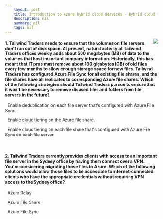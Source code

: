```yaml
---
    layout: post
    title: Introduction to Azure hybrid cloud services - Hybrid cloud files and data
    description: nil
    summary: nil
    tags: nil
---
```



 <a target="_blank" href="https://docs.microsoft.com/en-us/learn/modules/intro-to-azure-hybrid-services/7-hybrid-cloud-files-data/"><i class="fas fa-external-link-alt"></i> </a>
 <img align="right" src="https://docs.microsoft.com/en-us/learn/achievements/intro-to-azure-hybrid-services.svg">
####  1. Tailwind Traders needs to ensure that the volumes on file servers don't run out of disk space. At present, natural activity at Tailwind Traders offices weekly adds about 500 megabytes (MB) of data to the volumes that host important company information. Historically, this has meant that IT pros must remove about 100 gigabytes (GB) of old files every few months to allow enough storage space for new files. Tailwind Traders has configured Azure File Sync for all existing file shares, and the file shares have all replicated to corresponding Azure file shares. Which of the following strategies should Tailwind Traders pursue to ensure that it won't be necessary to remove disused files and folders from file servers in the future?


<i class='far fa-square'></i> &nbsp;&nbsp;Enable deduplication on each file server that's configured with Azure File Sync.

<i class='far fa-square'></i> &nbsp;&nbsp;Enable cloud tiering on the Azure file share.

<i class='fas fa-check-square' style='color: Dodgerblue;'></i> &nbsp;&nbsp;Enable cloud tiering on each file share that's configured with Azure File Sync on each file server.
<br />
<br />
<br />

####  2. Tailwind Traders currently provides clients with access to an important file server in the Sydney office by having them connect over a VPN. You're considering migrating those files to Azure. Which of the following solutions would allow those files to be accessible to internet-connected clients who have the appropriate credentials without requiring VPN access to the Sydney office?


<i class='far fa-square'></i> &nbsp;&nbsp;Azure Relay

<i class='fas fa-check-square' style='color: Dodgerblue;'></i> &nbsp;&nbsp;Azure File Share

<i class='far fa-square'></i> &nbsp;&nbsp;Azure File Sync
<br />
<br />
<br />
